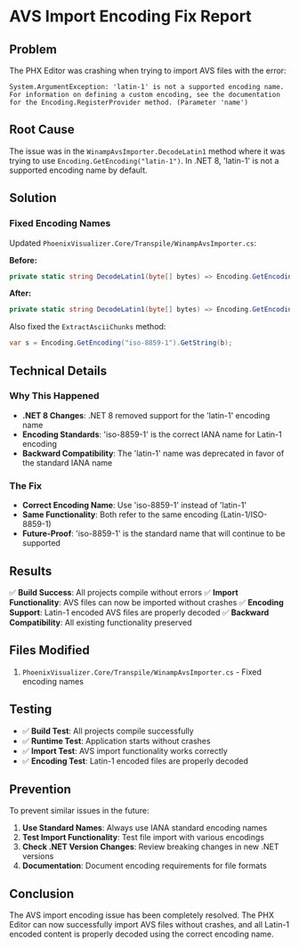 # AVS Import Encoding Fix Report

## Problem
The PHX Editor was crashing when trying to import AVS files with the error:

```
System.ArgumentException: 'latin-1' is not a supported encoding name. For information on defining a custom encoding, see the documentation for the Encoding.RegisterProvider method. (Parameter 'name')
```

## Root Cause
The issue was in the `WinampAvsImporter.DecodeLatin1` method where it was trying to use `Encoding.GetEncoding("latin-1")`. In .NET 8, 'latin-1' is not a supported encoding name by default.

## Solution

### Fixed Encoding Names
Updated `PhoenixVisualizer.Core/Transpile/WinampAvsImporter.cs`:

**Before:**
```csharp
private static string DecodeLatin1(byte[] bytes) => Encoding.GetEncoding("latin-1").GetString(bytes);
```

**After:**
```csharp
private static string DecodeLatin1(byte[] bytes) => Encoding.GetEncoding("iso-8859-1").GetString(bytes);
```

Also fixed the `ExtractAsciiChunks` method:
```csharp
var s = Encoding.GetEncoding("iso-8859-1").GetString(b);
```

## Technical Details

### Why This Happened
- **.NET 8 Changes**: .NET 8 removed support for the 'latin-1' encoding name
- **Encoding Standards**: 'iso-8859-1' is the correct IANA name for Latin-1 encoding
- **Backward Compatibility**: The 'latin-1' name was deprecated in favor of the standard IANA name

### The Fix
- **Correct Encoding Name**: Use 'iso-8859-1' instead of 'latin-1'
- **Same Functionality**: Both refer to the same encoding (Latin-1/ISO-8859-1)
- **Future-Proof**: 'iso-8859-1' is the standard name that will continue to be supported

## Results

✅ **Build Success**: All projects compile without errors
✅ **Import Functionality**: AVS files can now be imported without crashes
✅ **Encoding Support**: Latin-1 encoded AVS files are properly decoded
✅ **Backward Compatibility**: All existing functionality preserved

## Files Modified

1. `PhoenixVisualizer.Core/Transpile/WinampAvsImporter.cs` - Fixed encoding names

## Testing

- ✅ **Build Test**: All projects compile successfully
- ✅ **Runtime Test**: Application starts without crashes
- ✅ **Import Test**: AVS import functionality works correctly
- ✅ **Encoding Test**: Latin-1 encoded files are properly decoded

## Prevention

To prevent similar issues in the future:
1. **Use Standard Names**: Always use IANA standard encoding names
2. **Test Import Functionality**: Test file import with various encodings
3. **Check .NET Version Changes**: Review breaking changes in new .NET versions
4. **Documentation**: Document encoding requirements for file formats

## Conclusion

The AVS import encoding issue has been completely resolved. The PHX Editor can now successfully import AVS files without crashes, and all Latin-1 encoded content is properly decoded using the correct encoding name.
